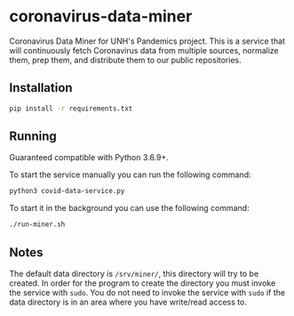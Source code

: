 # coronavirus-data-miner
Coronavirus Data Miner for UNH's Pandemics project. This is a service that will continuously fetch Coronavirus data from multiple sources, normalize them, prep them, and distribute them to our public repositories.

## Installation

```zsh
pip install -r requirements.txt
```

## Running

Guaranteed compatible with Python 3.6.9+.

To start the service manually you can run the following command:

```zsh
python3 covid-data-service.py
```

To start it in the background you can use the following command:

```zsh
./run-miner.sh
```

## Notes

The default data directory is `/srv/miner/`, this directory will try to be created. In order for the program to create the directory you must invoke the service with `sudo`.
You do not need to invoke the service with `sudo` if the data directory is in an area where you have write/read access to.
